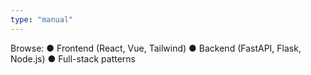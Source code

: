 ```yaml
---
type: "manual"
---
```


Browse:
● Frontend (React, Vue, Tailwind)
● Backend (FastAPI, Flask, Node.js)
● Full-stack patterns